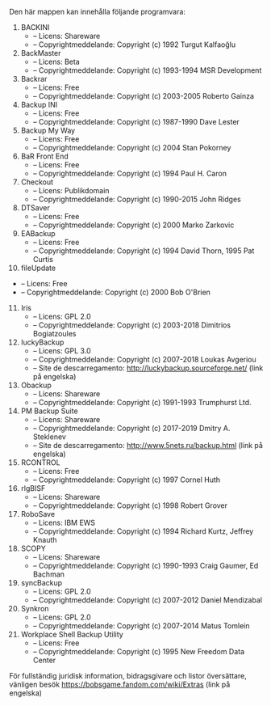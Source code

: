 ﻿Den här mappen kan innehålla följande programvara:

1. BACKINI
   - – Licens: Shareware
   - – Copyrightmeddelande: Copyright (c) 1992 Turgut Kalfaoğlu
2. BackMaster
   - – Licens: Beta
   - – Copyrightmeddelande: Copyright (c) 1993-1994 MSR Development
3. Backrar
   - – Licens: Free
   - – Copyrightmeddelande: Copyright (c) 2003-2005 Roberto Gainza
4. Backup INI
   - – Licens: Free
   - – Copyrightmeddelande: Copyright (c) 1987-1990 Dave Lester
5. Backup My Way
   - – Licens: Free
   - – Copyrightmeddelande: Copyright (c) 2004 Stan Pokorney
6. BaR Front End
   - – Licens: Free
   - – Copyrightmeddelande: Copyright (c) 1994 Paul H. Caron
7. Checkout
   - – Licens: Publikdomain
   - – Copyrightmeddelande: Copyright (c) 1990-2015 John Ridges
8. DTSaver
   - – Licens: Free
   - – Copyrightmeddelande: Copyright (c) 2000 Marko Zarkovic
9. EABackup
   - – Licens: Free
   - – Copyrightmeddelande: Copyright (c) 1994 David Thorn, 1995 Pat Curtis
10. fileUpdate
   - – Licens: Free
   - – Copyrightmeddelande: Copyright (c) 2000 Bob O'Brien
11. Iris
    - – Licens: GPL 2.0
    - – Copyrightmeddelande: Copyright (c) 2003-2018 Dimitrios Bogiatzoules
12. luckyBackup
    - – Licens: GPL 3.0
    - – Copyrightmeddelande: Copyright (c) 2007-2018 Loukas Avgeriou
    - – Site de descarregamento: http://luckybackup.sourceforge.net/ (link på engelska)
13. Obackup
    - – Licens: Shareware
    - – Copyrightmeddelande: Copyright (c) 1991-1993 Trumphurst Ltd.
14. PM Backup Suite
    - – Licens: Shareware
    - – Copyrightmeddelande: Copyright (c) 2017-2019 Dmitry A. Steklenev
    - – Site de descarregamento: http://www.5nets.ru/backup.html (link på engelska)
15. RCONTROL
    - – Licens: Free
    - – Copyrightmeddelande: Copyright (c) 1997 Cornel Huth
16. rlgBISF
    - – Licens: Shareware
    - – Copyrightmeddelande: Copyright (c) 1998 Robert Grover
17. RoboSave
    - – Licens: IBM EWS
    - – Copyrightmeddelande: Copyright (c) 1994 Richard Kurtz, Jeffrey Knauth
18. SCOPY
    - – Licens: Shareware
    - – Copyrightmeddelande: Copyright (c) 1990-1993 Craig Gaumer, Ed Bachman
19. syncBackup
    - – Licens: GPL 2.0
    - – Copyrightmeddelande: Copyright (c) 2007-2012 Daniel Mendizabal
20. Synkron
    - – Licens: GPL 2.0
    - – Copyrightmeddelande: Copyright (c) 2007-2014 Matus Tomlein
21. Workplace Shell Backup Utility
    - – Licens: Free
    - – Copyrightmeddelande: Copyright (c) 1995 New Freedom Data Center

För fullständig juridisk information, bidragsgivare och listor översättare, vänligen besök https://bobsgame.fandom.com/wiki/Extras (link på engelska)
